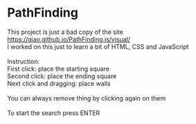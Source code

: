 # PathFinding
This project is just a bad copy of the site https://qiao.github.io/PathFinding.js/visual/<br>
I worked on this just to learn a bit of HTML, CSS and JavaScript<br>
<br>
Instruction:<br>
First click: place the starting square<br>
Second click: place the ending square<br>
Next click and dragging: place walls<br>
<br>
You can always remove thing by clicking again on them<br>
<br>
To start the search press ENTER
